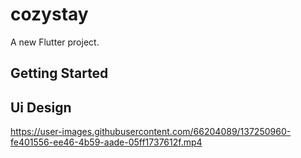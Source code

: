 # cozystay

A new Flutter project.

## Getting Started
## Ui Design

https://user-images.githubusercontent.com/66204089/137250960-fe401556-ee46-4b59-aade-05ff1737612f.mp4


